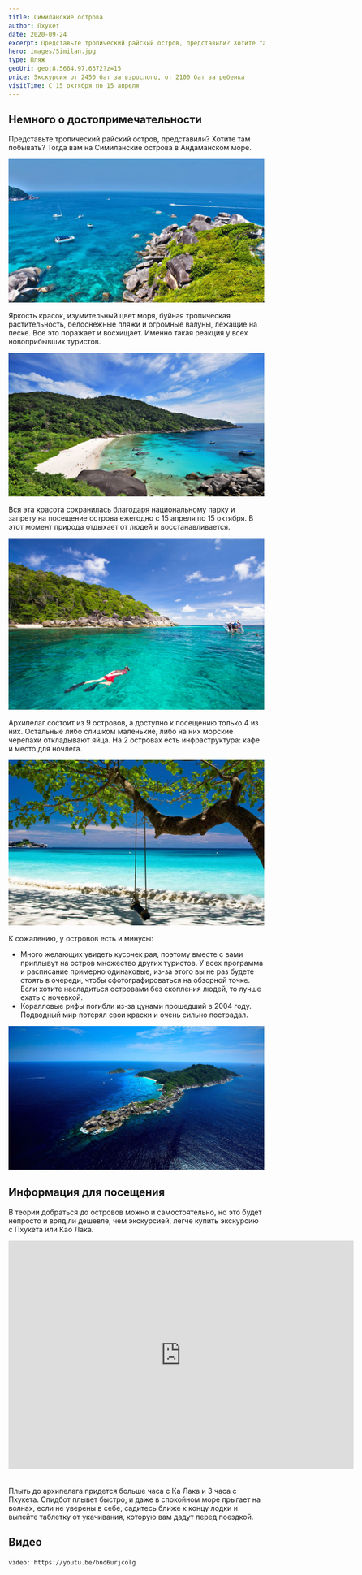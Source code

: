 ```yaml
---
title: Симиланские острова
author: Пхукет
date: 2020-09-24
excerpt: Представьте тропический райский остров, представили? Хотите там побывать? Тогда вам на Симиланские острова в Андаманском море.
hero: images/Similan.jpg
type: Пляж
geoUri: geo:8.5664,97.6372?z=15
price: Экскурсия от 2450 бат за взрослого, от 2100 бат за ребенка
visitTime: С 15 октября по 15 апреля
---
```



## Немного о достопримечательности
Представьте тропический райский остров, представили? Хотите там побывать? Тогда вам на Симиланские острова в Андаманском море.

![SimilanIsland Симиланские острова](images/konkohtour.com1Similan.jpg "Источник konkohtour.com")

Яркость красок, изумительный цвет моря, буйная тропическая растительность, белоснежные пляжи и огромные валуны, лежащие на песке. Все это поражает и восхищает. Именно такая реакция у всех новоприбывших туристов. 

![SimilanIsland Симиланские острова](images/sunrise-divers.com1Similan.jpg "Источник sunrise-divers.com")

Вся эта красота сохранилась благодаря национальному парку и запрету на посещение острова ежегодно с 15 апреля по 15 октября. В этот момент природа отдыхает от людей и восстанавливается. 

![SimilanIsland Симиланские острова](images/phukettravelshop.comSimilan.jpg "Снорклинг. Источник phukettravelshop.com")

Архипелаг состоит из 9 островов, а доступно к посещению только 4 из них. Остальные либо слишком маленькие, либо на них морские черепахи откладывают яйца. На 2 островах есть инфраструктура: кафе и место для ночлега.

![SimilanIsland Симиланские острова](images/Similan3.jpg "Баунти на Симиланских островах")

К сожалению, у островов есть и минусы:
- Много желающих увидеть кусочек рая, поэтому вместе с вами приплывут на остров множество других туристов. У всех программа и расписание примерно одинаковые, из-за этого вы не раз будете стоять в очереди, чтобы сфотографироваться на обзорной точке. Если хотите насладиться островами без скопления людей, то лучше ехать с ночевкой. 
- Коралловые рифы погибли из-за цунами прошедший в 2004 году. Подводный мир потерял свои краски и очень сильно пострадал.

![SimilanIsland Симиланские острова](images/Slontour.com1Similan.jpg "Источник Slontour.com")

## Информация для посещения
В теории добраться до островов можно и самостоятельно, но это будет непросто и вряд ли дешевле, чем экскурсией, легче купить экскурсию с Пхукета или Као Лака.

<iframe src="https://www.google.com/maps/embed?pb=!4v1607106539115!6m8!1m7!1sCAoSLEFGMVFpcE0yem1scC1yaUNhcFRSdWRId0NtaWlTV1JLZDZ2cUE1T21LWWxy!2m2!1d8.657394799999999!2d97.64888769999999!3f232.22047842249378!4f0.31786926410721605!5f0.7820865974627469" width="680" height="450" frameborder="0" style="border:0;" allowfullscreen="" aria-hidden="false" tabindex="0"></iframe>
<br></br>


Плыть до архипелага придется больше часа с Ка Лака и 3 часа с Пхукета. Спидбот плывет быстро, и даже в спокойном море прыгает на волнах, если не уверены в себе, садитесь ближе к концу лодки и выпейте таблетку от укачивания, которую вам дадут перед поездкой.

## Видео
`video: https://youtu.be/bnd6urjcolg`





